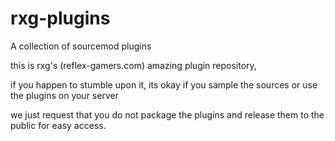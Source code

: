 rxg-plugins
===========

A collection of sourcemod plugins

this is rxg's (reflex-gamers.com) amazing plugin repository, 

if you happen to stumble upon it, its okay if you sample the sources or use the plugins on your server

we just request that you do not package the plugins and release them to the public for easy access.
